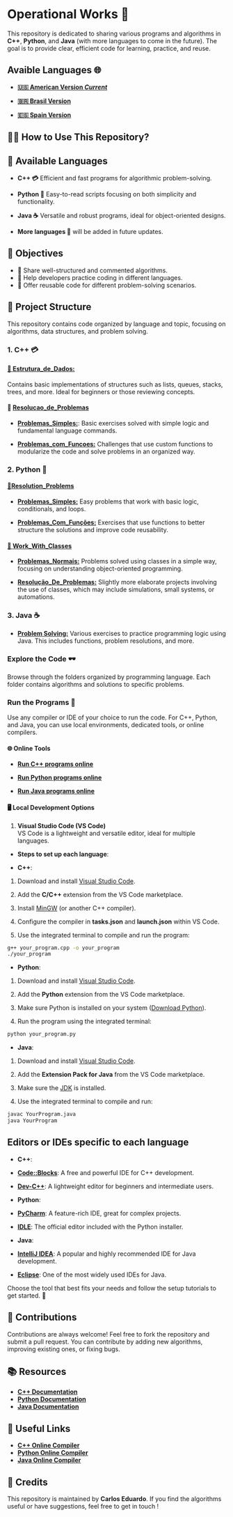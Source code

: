 # Operational Works 🚀

This repository is dedicated to sharing various programs and algorithms in **C++**, **Python**, and **Java** (with more languages to come in the future). The goal is to provide clear, efficient code for learning, practice, and reuse.

## Avaible Languages 🌐

- **[🇺🇸 American Version *Current*](https://github.com/Karlos-Eduardo-Mrqs/Operational_Works/blob/main/README.md)**

- **[🇧🇷 Brasil Version](https://github.com/Karlos-Eduardo-Mrqs/Operational_Works/blob/main/readmes/main_readme/README-BR.md)**

- **[🇪🇸 Spain Version](https://github.com/Karlos-Eduardo-Mrqs/Operational_Works/blob/main/readmes/main_readme/README-ES.md)**

## 🧑‍💻 How to Use This Repository?

## 🚀 Available Languages

- **C++ 💳** Efficient and fast programs for algorithmic problem-solving.

- **Python 🐍** Easy-to-read scripts focusing on both simplicity and functionality.

- **Java ☕** Versatile and robust programs, ideal for object-oriented designs.

- **More languages 🚀** will be added in future updates.

## 🎯 Objectives

- 📱 Share well-structured and commented algorithms.
- 💁 Help developers practice coding in different languages.
- 🤺 Offer reusable code for different problem-solving scenarios.

## 📂 Project Structure  

This repository contains code organized by language and topic, focusing on algorithms, data structures, and problem solving.

### 1. C++ 💳

#### [📁 **Estrutura_de_Dados:**](https://github.com/Karlos-Eduardo-Mrqs/Operational_Works/tree/main/Programming%20In%20C%2B%2B/estrutura_de_dados)  

Contains basic implementations of structures such as lists, queues, stacks, trees, and more. Ideal for beginners or those reviewing concepts.

#### 📁 [**Resolucao_de_Problemas**](https://github.com/Karlos-Eduardo-Mrqs/Operational_Works/tree/main/Programming%20In%20C%2B%2B/resolucao_de_problemas)  

- [**Problemas_Simples:**](https://github.com/Karlos-Eduardo-Mrqs/Operational_Works/tree/main/Programming%20In%20C%2B%2B/resolucao_de_problemas/problemas_simples): Basic exercises solved with simple logic and fundamental language commands.  

- [**Problemas_com_Funcoes:**](https://github.com/Karlos-Eduardo-Mrqs/Operational_Works/tree/main/Programming%20In%20C%2B%2B/resolucao_de_problemas/problemas_com_funcoes) Challenges that use custom functions to modularize the code and solve problems in an organized way.

### 2. Python 🐍

#### [📁**Resolution_Problems**](https://github.com/Karlos-Eduardo-Mrqs/Operational_Works/tree/main/Programming%20In%20Python/resolution_problems)  

- [**Problemas_Simples:**](https://github.com/Karlos-Eduardo-Mrqs/Operational_Works/tree/main/Programming%20In%20Python/resolution_problems/simple_problems) Easy problems that work with basic logic, conditionals, and loops.  

- [**Problemas_Com_Funções:**](https://github.com/Karlos-Eduardo-Mrqs/Operational_Works/tree/main/Programming%20In%20Python/resolution_problems/functions_problems) Exercises that use functions to better structure the solutions and improve code reusability.

#### [📁 **Work_With_Classes**](https://github.com/Karlos-Eduardo-Mrqs/Operational_Works/tree/main/Programming%20In%20Python/works_with_classes)  

- [**Problemas_Normais:**](https://github.com/Karlos-Eduardo-Mrqs/Operational_Works/tree/main/Programming%20In%20Python/works_with_classes/normal_problems) Problems solved using classes in a simple way, focusing on understanding object-oriented programming.  

- [**Resolução_De_Problemas:**](https://github.com/Karlos-Eduardo-Mrqs/Operational_Works/tree/main/Programming%20In%20Python/works_with_classes/Projects_Resolutions) Slightly more elaborate projects involving the use of classes, which may include simulations, small systems, or automations.

### 3. Java ☕

- [**Problem Solving:**](https://github.com/Karlos-Eduardo-Mrqs/Operational_Works/tree/main/Programming%20In%20Java) Various exercises to practice programming logic using Java. This includes functions, problem resolutions, and more.

### Explore the Code 🕶️

Browse through the folders organized by programming language. Each folder contains algorithms and solutions to specific problems.

### Run the Programs 🏃

Use any compiler or IDE of your choice to run the code. For C++, Python, and Java, you can use local environments, dedicated tools, or online compilers.  

#### 🌐 Online Tools

- **[Run C++ programs online](https://www.programiz.com/cpp-programming/online-compiler/)**  

- **[Run Python programs online](https://www.programiz.com/python-programming/online-compiler/)**  

- **[Run Java programs online](https://www.programiz.com/java-programming/online-compiler/)**  

#### 🖥️ Local Development Options

1. **Visual Studio Code (VS Code)**  
   VS Code is a lightweight and versatile editor, ideal for multiple languages.  

- **Steps to set up each language**:  

- **C++**:  

1. Download and install [Visual Studio Code](https://code.visualstudio.com/).  

2. Add the **C/C++** extension from the VS Code marketplace.  

3. Install [MinGW](https://sourceforge.net/projects/mingw/) (or another C++ compiler).  

4. Configure the compiler in **tasks.json** and **launch.json** within VS Code.  

5. Use the integrated terminal to compile and run the program:  

```bash
g++ your_program.cpp -o your_program
./your_program
```

- **Python**:  

1. Download and install [Visual Studio Code](https://code.visualstudio.com/).  

2. Add the **Python** extension from the VS Code marketplace.  

3. Make sure Python is installed on your system ([Download Python](https://www.python.org/downloads/)).  

4. Run the program using the integrated terminal:  

```bash
python your_program.py
```

- **Java**:  

1. Download and install [Visual Studio Code](https://code.visualstudio.com/).  

2. Add the **Extension Pack for Java** from the VS Code marketplace.  

3. Make sure the [JDK](https://www.oracle.com/java/technologies/javase-downloads.html) is installed.  

4. Use the integrated terminal to compile and run:  

```bash
javac YourProgram.java
java YourProgram
```

## Editors or IDEs specific to each language  

- **C++**:  

- **[Code::Blocks](https://www.codeblocks.org/)**: A free and powerful IDE for C++ development.  

- **[Dev-C++](https://sourceforge.net/projects/orwelldevcpp/)**: A lightweight editor for beginners and intermediate users.  

- **Python**:  

- **[PyCharm](https://www.jetbrains.com/pycharm/)**: A feature-rich IDE, great for complex projects.  

- **[IDLE](https://docs.python.org/3/library/idle.html)**: The official editor included with the Python installer.  

- **Java**:  

- **[IntelliJ IDEA](https://www.jetbrains.com/idea/)**: A popular and highly recommended IDE for Java development.  

- **[Eclipse](https://www.eclipse.org/)**: One of the most widely used IDEs for Java.

Choose the tool that best fits your needs and follow the setup tutorials to get started. 🚀

## 👥 Contributions

Contributions are always welcome! Feel free to fork the repository and submit a pull request. You can contribute by adding new algorithms, improving existing ones, or fixing bugs.

## 📚 Resources

- **[C++ Documentation](https://en.cppreference.com/w/)**  
- **[Python Documentation](https://docs.python.org/3/)**  
- **[Java Documentation](https://docs.oracle.com/javase/)**  

## 🔗 Useful Links

- **[C++ Online Compiler](https://www.programiz.com/cpp-programming/online-compiler/)**  
- **[Python Online Compiler](https://www.programiz.com/python-programming/online-compiler/)**  
- **[Java Online Compiler](https://www.programiz.com/java-programming/online-compiler/)**  

## 🏅 Credits

This repository is maintained by **Carlos Eduardo**. If you find the algorithms useful or have suggestions, feel free to get in touch !
